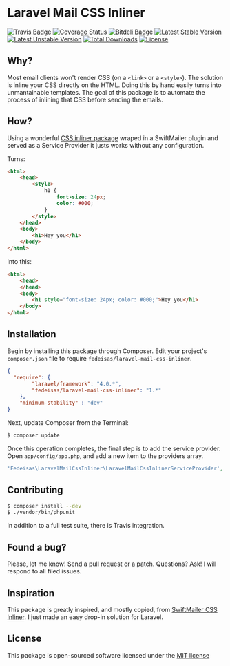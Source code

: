 Laravel Mail CSS Inliner
========================

[![Travis Badge](https://secure.travis-ci.org/fedeisas/laravel-mail-css-inliner.png)](http://travis-ci.org/fedeisas/laravel-mail-css-inliner)
[![Coverage Status](https://coveralls.io/repos/fedeisas/laravel-mail-css-inliner/badge.png)](https://coveralls.io/r/fedeisas/laravel-mail-css-inliner)
[![Bitdeli Badge](https://d2weczhvl823v0.cloudfront.net/fedeisas/laravel-mail-css-inliner/trend.png)](https://bitdeli.com/free "Bitdeli Badge")
[![Latest Stable Version](https://poser.pugx.org/fedeisas/laravel-mail-css-inliner/v/stable.png)](https://packagist.org/packages/fedeisas/laravel-mail-css-inliner)
[![Latest Unstable Version](https://poser.pugx.org/fedeisas/laravel-mail-css-inliner/v/unstable.png)](https://packagist.org/packages/fedeisas/laravel-mail-css-inliner)
[![Total Downloads](https://poser.pugx.org/fedeisas/laravel-mail-css-inliner/downloads.png)](https://packagist.org/packages/fedeisas/laravel-mail-css-inliner)
[![License](https://poser.pugx.org/fedeisas/laravel-mail-css-inliner/license.png)](https://packagist.org/packages/fedeisas/laravel-mail-css-inliner)

## Why?
Most email clients won't render CSS (on a `<link>` or a `<style>`). The solution is inline your CSS directly on the HTML. Doing this by hand easily turns into unmantainable templates.
The goal of this package is to automate the process of inlining that CSS before sending the emails.

## How?
Using a wonderful [CSS inliner package](https://github.com/tijsverkoyen/CssToInlineStyles) wraped in a SwiftMailer plugin and served as a Service Provider it justs works without any configuration.

Turns:
```html
<html>
    <head>
        <style>
            h1 {
                font-size: 24px;
                color: #000;
            }
        </style>
    </head>
    <body>
        <h1>Hey you</h1>
    </body>
</html>
```

Into this:
```html
<html>
    <head>
    </head>
    <body>
        <h1 style="font-size: 24px; color: #000;">Hey you</h1>
    </body>
</html>
```

## Installation
Begin by installing this package through Composer. Edit your project's `composer.json` file to require `fedeisas/laravel-mail-css-inliner`.

```json
{
  "require": {
        "laravel/framework": "4.0.*",
        "fedeisas/laravel-mail-css-inliner": "1.*"
    },
    "minimum-stability" : "dev"
}
```

Next, update Composer from the Terminal:
```bash
$ composer update
```

Once this operation completes, the final step is to add the service provider. Open `app/config/app.php`, and add a new item to the providers array.
```php
'Fedeisas\LaravelMailCssInliner\LaravelMailCssInlinerServiceProvider',
```

## Contributing
```bash
$ composer install --dev
$ ./vendor/bin/phpunit
```
In addition to a full test suite, there is Travis integration.

## Found a bug?
Please, let me know! Send a pull request or a patch. Questions? Ask! I will respond to all filed issues.

## Inspiration
This package is greatly inspired, and mostly copied, from [SwiftMailer CSS Inliner](https://github.com/https://github.com/OpenBuildings/swiftmailer-css-inliner). I just made an easy drop-in solution for Laravel.

## License
This package is open-sourced software licensed under the [MIT license](http://opensource.org/licenses/MIT)